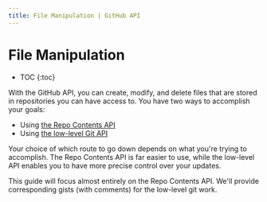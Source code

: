 ```yaml
---
title: File Manipulation | GitHub API
---
```


# File Manipulation

* TOC
{:toc}

With the GitHub API, you can create, modify, and delete files that are stored
in repositories you can have access to. You have two ways to accomplish your goals:

* Using [the Repo Contents API](http://developer.github.com/v3/repos/contents/)
* Using [the low-level Git API](http://developer.github.com/v3/git/)

Your choice of which route to go down depends on what you're trying to accomplish.
The Repo Contents API is far easier to use, while the low-level API enables you to
have more precise control over your updates. 

This guide will focus almost entirely on the Repo Contents API. We'll provide corresponding
gists (with comments) for the low-level git work.